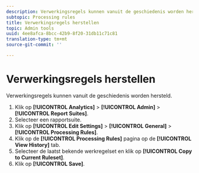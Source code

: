 ```yaml
---
description: Verwerkingsregels kunnen vanuit de geschiedenis worden hersteld.
subtopic: Processing rules
title: Verwerkingsregels herstellen
topic: Admin tools
uuid: 4ee8afca-8bcc-42b9-8f20-31db11c71c81
translation-type: tm+mt
source-git-commit: ''

---
```



# Verwerkingsregels herstellen

Verwerkingsregels kunnen vanuit de geschiedenis worden hersteld.

1. Klik op **[!UICONTROL Analytics]** > **[!UICONTROL Admin]** > **[!UICONTROL Report Suites]**.
1. Selecteer een rapportsuite.
1. Klik op **[!UICONTROL Edit Settings]** > **[!UICONTROL General]** > **[!UICONTROL Processing Rules]**.
1. Klik op de **[!UICONTROL Processing Rules]** pagina op de **[!UICONTROL View History]** tab.
1. Selecteer de laatst bekende werkregelset en klik op **[!UICONTROL Copy to Current Ruleset]**.
1. Klik op **[!UICONTROL Save]**.
